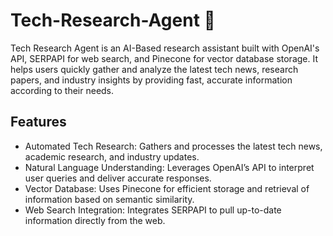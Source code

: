 # Tech-Research-Agent 🤖

Tech Research Agent is an AI-Based research assistant built with OpenAI's API, SERPAPI for web search, and Pinecone for vector database storage. It helps users quickly gather and analyze the latest tech news, research papers, and industry insights by providing fast, accurate information according to their needs.

## Features

- Automated Tech Research: Gathers and processes the latest tech news, academic research, and industry updates.
- Natural Language Understanding: Leverages OpenAI’s API to interpret user queries and deliver accurate responses.
- Vector Database: Uses Pinecone for efficient storage and retrieval of information based on semantic similarity.
- Web Search Integration: Integrates SERPAPI to pull up-to-date information directly from the web.
